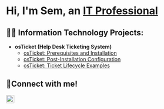 
<h1>Hi, I'm Sem, an <a href="https://linkedin.com/in/sem-eyob">IT Professional</a></h1>

<h2>👨‍💻 Information Technology Projects:</h2>

- <b>osTicket (Help Desk Ticketing System)</b>
  - [osTicket: Prerequisites and Installation](https://github.com/SemEyob/osticket-prereqs)
  - [osTicket: Post-Installation Configuration](https://github.com/SemEyob/post-install-config)
  - [osTicket: Ticket Lifecycle Examples](https://github.com/SemEyob/ticket-lifecycle)


<h2>🤳Connect with me! </h2>


[<img align="left" alt="Josh | LinkedIn" width="22px" src="https://cdn.jsdelivr.net/npm/simple-icons@v3/icons/linkedin.svg" />][linkedin]



[linkedin]: https://linkedin.com/in/sem-eyob

<!--
**SemEyob/SemEyob** is a ✨ _special_ ✨ repository because its `README.md` (this file) appears on your GitHub profile.

Here are some ideas to get you started:

- 🔭 I’m currently working on ...
- 🌱 I’m currently learning ...
- 👯 I’m looking to collaborate on ...
- 🤔 I’m looking for help with ...
- 💬 Ask me about ...
- 📫 How to reach me: ...
- 😄 Pronouns: ...
- ⚡ Fun fact: ...
-->
